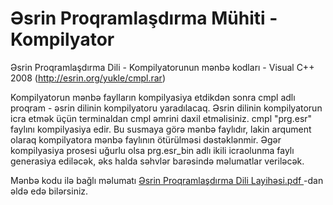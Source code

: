 # Əsrin Proqramlaşdırma Mühiti - Kompilyator

Əsrin Proqramlaşdırma Dili - Kompilyatorunun mənbə kodları - Visual C++ 2008 (http://esrin.org/yukle/cmpl.rar)  

Kompilyatorun mənbə faylların kompilyasiya etdikdən sonra cmpl adlı proqram - əsrin dilinin kompilyatoru yaradılacaq. 
Əsrin dilinin kompilyatorun icra etmək üçün terminaldan cmpl əmrini daxil etməlisiniz. cmpl "prg.esr" faylını kompilyasiya 
edir. Bu susmaya görə mənbə faylıdır, lakin arqument olaraq kompilyatora mənbə faylının ötürülməsi dəstəklənmir. Əgər kompilyasiya
prosesi uğurlu olsa prg.esr_bin adlı ikili icraolunma faylı generasiya ediləcək, əks halda səhvlər barəsində məlumatlar veriləcək.

Mənbə kodu ilə bağlı məlumatı <a href = "https://github.com/esrindev/compiler/blob/master/%C6%8Fsrin%20Proqramla%C5%9Fd%C4%B1rma%20Dili%20Layih%C9%99si.pdf">Əsrin Proqramlaşdırma Dili Layihəsi.pdf </a> -dan əldə edə bilərsiniz.
